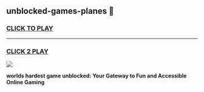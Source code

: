 
## unblocked-games-planes 👋
<h3>
<a href="https://premium.freeplayer.one?title=unblocked-games-planes&ref=14F">CLICK TO PLAY</a></h3>
<hr>

<h3>
<a href="https://premium.freeplayer.one?title=unblocked-games-planes&ref=14F">CLICK 2 PLAY</a>
  
</h3>

<a href="https://premium.freeplayer.one?title=unblocked-games-planes&ref=12F/"><img src="https://clearcache.store/games.png"></a>


**worlds hardest game unblocked: Your Gateway to Fun and Accessible Online Gaming**
